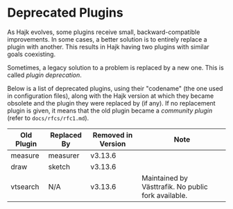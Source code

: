 # Deprecated Plugins

As Hajk evolves, some plugins receive small, backward-compatible improvements. In some cases, a better solution is to entirely replace a plugin with another. This results in Hajk having two plugins with similar goals coexisting.

Sometimes, a legacy solution to a problem is replaced by a new one. This is called _plugin deprecation_.

Below is a list of deprecated plugins, using their "codename" (the one used in configuration files), along with the Hajk version at which they became obsolete and the plugin they were replaced by (if any). If no replacement plugin is given, it means that the old plugin became a _community plugin_ (refer to `docs/rfcs/rfc1.md`).

| Old Plugin | Replaced By | Removed in Version | Note                                                |
| ---------- | ----------- | ------------------ | --------------------------------------------------- |
| measure    | measurer    | v3.13.6            |                                                     |
| draw       | sketch      | v3.13.6            |                                                     |
| vtsearch   | N/A         | v3.13.6            | Maintained by Västtrafik. No public fork available. |
